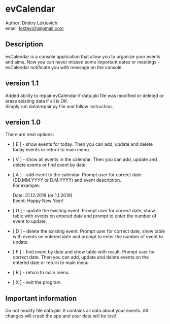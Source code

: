 # evCalendar

Author: Dmitry Loktevich  
email: loktevich@gmail.com  

## Description
evCalendar is a console application that allow you to organize your events and aims. Now you can never missed some important dates or meetings - evCalendar notificate you with message on the console.

## version 1.1
Added ability to repair evCalendar if data.pkl file was modified or deleted or erase existing data if all is OK.  
Simply run data\repair.py file and follow instruction.

## version 1.0  
There are next options:  
+ [ E ] - show events for today. Then you can add, update and delete today events or return to main menu.
+ [ V ] - show all events in the calendar. Then you can add, update and delete events or find event by date.
+ [ A ] - add event to the calendar. Prompt user for correct date (DD.MM.YYYY or D.M.YYYY) and event description.  
For example:

    Date:  31.12.2018 (or 1.1.2019)  
    Event: Happy New Year!  

+ [ U ] - update the existing event. Prompt user for correct date, show table with events on entered date and prompt to enter the number of event to update.  
+ [ D ] - delete the existing event. Prompt user for correct date, show table with events on entered date and prompt to enter the number of event to update.  
+ [ F ] - find event by date and show table with result. Prompt user for correct date. Then you can add, update and delete events on the entered date or return to main menu.  
+ [ R ] - return to main menu.  
- [ X ] - exit the program.  

## Important information
Do not modify file data.pkl. It contains all data about your events. All changes will crash the app and your data will be lost!
